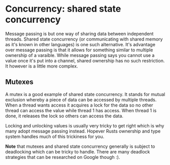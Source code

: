 # Concurrency: shared state concurrency
Message passing is but one way of sharing data between independent threads. Shared state concurrency (or communicating with shared memory as it's known in other languages) is one such alternative. It's advantage over message passing is that it allows for something similar to multiple ownership of a varaible. While message passing says you cannot use a value once it's put into a channel, shared ownership has no such restriction. It however is a little more complex.

## Mutexes
A mutex is a good example of shared state concurrency. It stands for mutual exclusion whereby a piece of data can be accessed by multiple threads. When a thread wants access it acquires a lock for the data so no other thread can access the value while thread 1 has access. When thread 1 is done, it releases the lock so others can access the data.

Locking and unlocking values is usually very tricky to get right which is why many adopt message passing instead. Hopever Rusts ownership and type system handles much of this trickiness for you.

**Note** that mutexes and shared state concurrency generally is subject to deadlocking which can be tricky to handle. There are many deadlock strategies that can be researched on Google though :). 